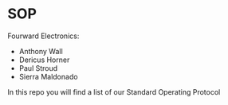 # SOP
Fourward Electronics: 
- Anthony Wall 
- Dericus Horner 
- Paul Stroud 
- Sierra Maldonado

In this repo you will find a list of our Standard Operating Protocol 
